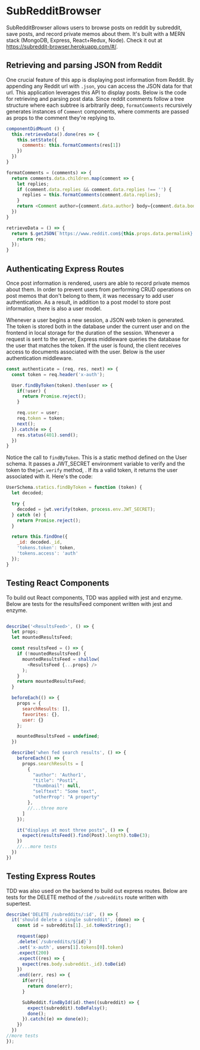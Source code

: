 # SubRedditBrowser

 SubRedditBrowser allows users to browse posts on reddit by subreddit, save posts, and record private memos about them. It's built with a MERN stack (MongoDB, Express, React+Redux, Node). Check it out at https://subreddit-browser.herokuapp.com/#/.

## Retrieving and parsing JSON from Reddit

 One crucial feature of this app is displaying post information from Reddit. By appending any Reddit url with `.json`, you can access the JSON data for that url. This application leverages this API to display posts. Below is the code for retrieving and parsing post data. Since reddit comments follow a tree structure where each subtree is arbitrarily deep, `formatComments` recursively generates instances of `Comment` components, where comments are passed as props to the comment they're replying to.

 ```javascript
 componentDidMount () {
   this.retrieveData().done(res => {
     this.setState({
       comments: this.formatComments(res[1])
     })
   })
 }

 formatComments = (comments) => {
   return comments.data.children.map(comment => {
     let replies;
     if (comment.data.replies && comment.data.replies !== '') {
       replies = this.formatComments(comment.data.replies);
     }
     return <Comment author={comment.data.author} body={comment.data.body} replies={replies} />
   })
 }

 retrieveData = () => {
   return $.getJSON(`https://www.reddit.com${this.props.data.permalink}.json`, res => {
     return res;
   });
 }
 ```

## Authenticating Express Routes

 Once post information is rendered, users are able to record private memos about them. In order to prevent users from performing CRUD operations on post memos that don't belong to them, it was necessary to add user authentication. As a result, in addition to a post model to store post information, there is also a user model.

 Whenever a user begins a new session, a JSON web token is generated. The token is stored both in the database under the current user and on the frontend in local storage for the duration of the session. Whenever a request is sent to the server, Express middleware queries the database for the user that matches the token. If the user is found, the client receives access to documents associated with the user. Below is the user authentication middleware.

 ```javascript
 const authenticate = (req, res, next) => {
   const token = req.header('x-auth');

   User.findByToken(token).then(user => {
     if(!user) {
       return Promise.reject();
     }

     req.user = user;
     req.token = token;
     next();
   }).catch(e => {
     res.status(401).send();
   })
 }
 ```

 Notice the call to `findByToken`. This is a static method defined on the User schema. It passes a JWT_SECRET environment variable to verify and the token to the```jwt.verify``` method, . If its a valid token, it returns the user associated with it. Here's the code:

 ```javascript
 UserSchema.statics.findByToken = function (token) {
   let decoded;

   try {
     decoded = jwt.verify(token, process.env.JWT_SECRET);
   } catch (e) {
     return Promise.reject();
   }

   return this.findOne({
     _id: decoded._id,
     'tokens.token': token,
     'tokens.access': 'auth'
   });
 }
 ```

## Testing React Components

  To build out React components, TDD was applied with jest and enzyme. Below are tests for the resultsFeed component written with jest and enzyme.

  ```javascript

  describe('<ResultsFeed>', () => {
    let props;
    let mountedResultsFeed;

    const resultsFeed = () => {
      if (!mountedResultsFeed) {
        mountedResultsFeed = shallow(
          <ResultsFeed {...props} />
        );
      }
      return mountedResultsFeed;
    }

    beforeEach(() => {
      props = {
        searchResults: [],
        favorites: {},
        user: {}
      };

      mountedResultsFeed = undefined;
    })

    describe('when fed search results', () => {
      beforeEach(() => {
        props.searchResults = [
          {
            "author": 'Author1',
            "title": "Post1",
            "thumbnail": null,
            "selftext": "Some text",
            "otherProp": "A property"
          },
          //...three more
        ]
      });

      it("displays at most three posts", () => {
        expect(resultsFeed().find(Post).length).toBe(3);
      })
      //...more tests
    })
  })

  ```

## Testing Express Routes

 TDD was also used on the backend to build out express routes. Below are tests for the DELETE method  of the `/subreddits` route written with supertest.

 ```javascript
 describe('DELETE /subreddits/:id', () => {
   it('should delete a single subreddit', (done) => {
     const id = subreddits[1]._id.toHexString();

     request(app)
     .delete(`/subreddits/${id}`)
     .set('x-auth', users[1].tokens[0].token)
     .expect(200)
     .expect((res) => {
       expect(res.body.subreddit._id).toBe(id)
     })
     .end((err, res) => {
       if(err){
         return done(err);
       }

       SubReddit.findById(id).then((subreddit) => {
         expect(subreddit).toBeFalsy();
         done();
       }).catch((e) => done(e));
     })
   })
//more tests
 });
 ```
